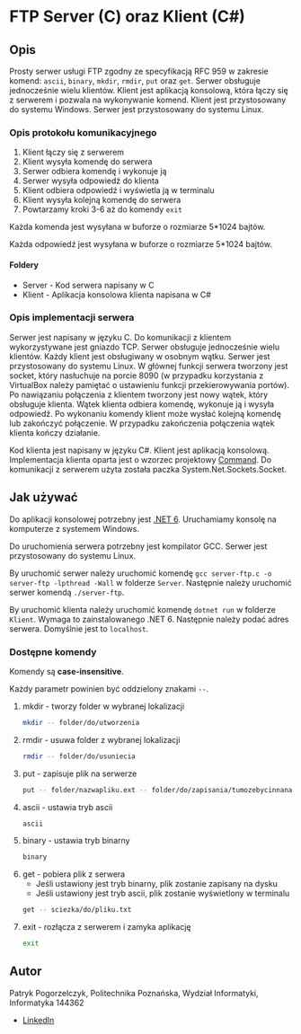 # FTP Server (C) oraz Klient (C#)

## Opis

Prosty serwer usługi FTP zgodny ze specyfikacją RFC 959 w zakresie komend: `ascii`, `binary`, `mkdir`, `rmdir`, `put` oraz `get`. Serwer obsługuje jednocześnie wielu klientów. Klient jest aplikacją konsolową, która łączy się z serwerem i pozwala na wykonywanie komend. Klient jest przystosowany do systemu Windows. Serwer jest przystosowany do systemu Linux.

### Opis protokołu komunikacyjnego

1. Klient łączy się z serwerem
2. Klient wysyła komendę do serwera
3. Serwer odbiera komendę i wykonuje ją
4. Serwer wysyła odpowiedź do klienta
5. Klient odbiera odpowiedź i wyświetla ją w terminalu
6. Klient wysyła kolejną komendę do serwera
7. Powtarzamy kroki 3-6 aż do komendy `exit`

Każda komenda jest wysyłana w buforze o rozmiarze 5*1024 bajtów.

Każda odpowiedź jest wysyłana w buforze o rozmiarze 5*1024 bajtów.

#### Foldery

- Server - Kod serwera napisany w C
- Klient - Aplikacja konsolowa klienta napisana w C#

### Opis implementacji serwera

Serwer jest napisany w języku C. Do komunikacji z klientem wykorzystywane jest gniazdo TCP. Serwer obsługuje jednocześnie wielu klientów. Każdy klient jest obsługiwany w osobnym wątku. Serwer jest przystosowany do systemu Linux. W głównej funkcji serwera tworzony jest socket, który nasłuchuje na porcie 8090 (w przypadku korzystania z VirtualBox należy pamiętać o ustawieniu funkcji przekierowywania portów). Po nawiązaniu połączenia z klientem tworzony jest nowy wątek, który obsługuje klienta. Wątek klienta odbiera komendę, wykonuje ją i wysyła odpowiedź. Po wykonaniu komendy klient może wysłać kolejną komendę lub zakończyć połączenie. W przypadku zakończenia połączenia wątek klienta kończy działanie.

Kod klienta jest napisany w języku C#. Klient jest aplikacją konsolową. Implementacja klienta oparta jest o wzorzec projektowy [Command](https://refactoring.guru/design-patterns/command). Do komunikacji z serwerem użyta została paczka System.Net.Sockets.Socket.  



## Jak używać

Do aplikacji konsolowej potrzebny jest [.NET 6](https://dotnet.microsoft.com/en-us/download/dotnet/6.0). Uruchamiamy konsolę na komputerze z systemem Windows.

Do uruchomienia serwera potrzebny jest kompilator GCC. Serwer jest przystosowany do systemu Linux.

By uruchomić serwer należy uruchomić komendę `gcc server-ftp.c -o server-ftp -lpthread -Wall` w folderze `Server`. Następnie należy uruchomić serwer komendą `./server-ftp`.

By uruchomić klienta należy uruchomić komendę `dotnet run` w folderze `Klient`. Wymaga to zainstalowanego .NET 6. Następnie należy podać adres serwera. Domyślnie jest to `localhost`.


### Dostępne komendy

Komendy są **case-insensitive**.

Każdy parametr powinien być oddzielony znakami `--`.

1. mkdir - tworzy folder w wybranej lokalizacji
    ```bash
    mkdir -- folder/do/utworzenia
    ```
2. rmdir - usuwa folder z wybranej lokalizacji
    ```bash
    rmdir -- folder/do/usuniecia
    ```
3. put - zapisuje plik na serwerze
    ```bash
    put -- folder/nazwapliku.ext -- folder/do/zapisania/tumozebycinnanazwa.ext
    ```
4. ascii - ustawia tryb ascii
    ```bash
    ascii
    ```
5. binary - ustawia tryb binarny
    ```bash
    binary
    ```
6. get - pobiera plik z serwera
    - Jeśli ustawiony jest tryb binarny, plik zostanie zapisany na dysku
    - Jeśli ustawiony jest tryb ascii, plik zostanie wyświetlony w terminalu
    ```bash
    get -- sciezka/do/pliku.txt
    ```
7. exit - rozłącza z serwerem i zamyka aplikację
    ```bash
    exit
    ```


## Autor

Patryk Pogorzelczyk, Politechnika Poznańska, Wydział Informatyki, Informatyka
144362
-   [LinkedIn](https://www.linkedin.com/in/patryk-pogorzelczyk/)

